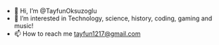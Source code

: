 - 👋 Hi, I’m @TayfunOksuzoglu
- 👀 I’m interested in Technology, science, history, coding, gaming and music!
- 📫 How to reach me tayfun1217@gmail.com

<!---
TayfunOksuzoglu/TayfunOksuzoglu is a ✨ special ✨ repository because its `README.md` (this file) appears on your GitHub profile.
You can click the Preview link to take a look at your changes.
--->
